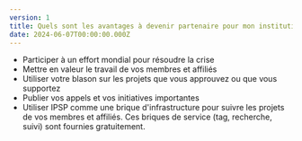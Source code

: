 ```yaml
---
version: 1
title: Quels sont les avantages à devenir partenaire pour mon institution ?
date: 2024-06-07T00:00:00.000Z
---
```


- Participer à un effort mondial pour résoudre la crise
- Mettre en valeur le travail de vos membres et affiliés
- Utiliser votre blason sur les projets que vous approuvez ou que vous supportez
- Publier vos appels et vos initiatives importantes
- Utiliser IPSP comme une brique d'infrastructure pour suivre les projets de vos membres et affiliés. Ces briques de service (tag, recherche, suivi) sont fournies gratuitement.
